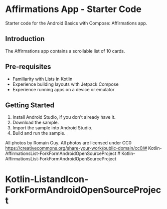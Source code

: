 Affirmations App - Starter Code
================================

Starter code for the Android Basics with Compose: Affirmations app.


Introduction
------------
The Affirmations app contains a scrollable list of 10 cards.


Pre-requisites
--------------
* Familiarity with Lists in Kotlin
* Experience building layouts with Jetpack Compose
* Experience running apps on a device or emulator


Getting Started
---------------
1. Install Android Studio, if you don't already have it.
2. Download the sample.
3. Import the sample into Android Studio.
4. Build and run the sample.

All photos by Romain Guy. All photos are licensed under CC0 https://creativecommons.org/share-your-work/public-domain/cc0/#   K o t l i n - A f f i r m a t i o n s L i s t - F o r k F o r m A n d r o i d O p e n S o u r c e P r o j e c t  
 # Kotlin-AffirmationsList-ForkFormAndroidOpenSourceProject
# Kotlin-ListandIcon-ForkFormAndroidOpenSourceProject

